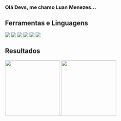 ### Olá Devs, me chamo Luan Menezes...

## Ferramentas e Linguagens

<img src="https://cdn.jsdelivr.net/gh/devicons/devicon/icons/html5/html5-original-wordmark.svg" /> 
<img src="https://cdn.jsdelivr.net/gh/devicons/devicon/icons/css3/css3-original.svg" /> 
<img src="https://cdn.jsdelivr.net/gh/devicons/devicon/icons/tailwindcss/tailwindcss-original-wordmark.svg" />
<img src="https://cdn.jsdelivr.net/gh/devicons/devicon/icons/javascript/javascript-original.svg" />
<img src="https://cdn.jsdelivr.net/gh/devicons/devicon/icons/bootstrap/bootstrap-original.svg" />
<img src="https://cdn.jsdelivr.net/gh/devicons/devicon/icons/react/react-original.svg" />


## Resultados

<div>
<a href="https://github.com/luanmenezesbr">
<img height="180em" src="https://github-readme-stats.vercel.app/api/top-langs/?username=luanmenezesbr&layout=compact&langs_count=7&theme=dracula"/>
<img height="180em" src="https://github-readme-stats.vercel.app/api?username=luanmenezesbr&show_icons=true&theme=dracula&include_all_commits=true&count_private=true"/>
</div>
